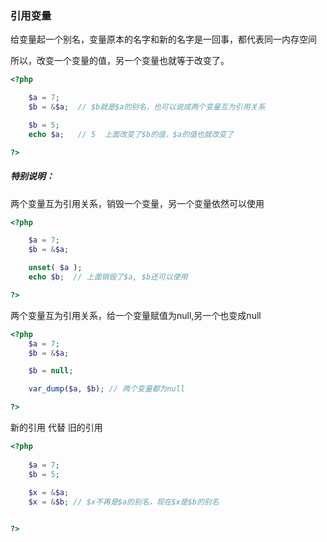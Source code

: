 ### 引用变量

给变量起一个别名，变量原本的名字和新的名字是一回事，都代表同一内存空间

所以，改变一个变量的值，另一个变量也就等于改变了。

```php
<?php

    $a = 7;
    $b = &$a;  // $b就是$a的别名，也可以说成两个变量互为引用关系

    $b = 5;
    echo $a;   // 5  上面改变了$b的值，$a的值也就改变了

?>
```

##### 特别说明：

两个变量互为引用关系，销毁一个变量，另一个变量依然可以使用

```php
<?php

    $a = 7;
    $b = &$a;

    unset( $a );
    echo $b;  // 上面销毁了$a, $b还可以使用

?>
```

两个变量互为引用关系，给一个变量赋值为null,另一个也变成null

```php
<?php
    $a = 7;
    $b = &$a;

    $b = null;

    var_dump($a, $b); // 两个变量都为null

?>
```

新的引用 代替 旧的引用

```php
<?php
    
    $a = 7;
    $b = 5;
    
    $x = &$a;
    $x = &$b; // $x不再是$a的别名，现在$x是$b的别名


?>
```



